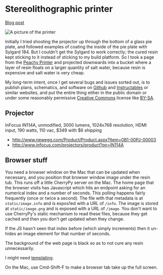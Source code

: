 Stereolithographic printer
==

[Blog post](http://willware.blogspot.com/2014/07/homebrew-stereolithographic-3d-printer.html)

![A picture of the printer](http://2.bp.blogspot.com/-8E8wjE0TwTE/U7nzZKnxEEI/AAAAAAAAHo4/Qfy_TgaGZlY/s1600/IMG_20140705_205713.jpg "What it looks like")

Initially I tried shooting the projector up through the bottom of a glass pie plate, and followed examples of coating the inside of the pie
plate with Sylgard 184. But I couldn't get the Sylgard to work correctly; the cured resin kept sticking to it instead of sticking to my
build platform. So I took a page from the [Peachy Printer](https://www.youtube.com/watch?v=80HsW4HmUes) and projected downwards into a
bucket where a layer of resin floats on a larger quantity of salt water, because resin is expensive and salt water is very cheap.

My long-term intent, once I get several bugs and issues sorted out, is to publish plans, schematics, and software on
[Github](https://github.com) and [Instructables](http://instructables.com) or similar websites, and put the entire thing either in the
public domain or under some reasonably permissive [Creative Commons](http://creativecommons.org/) license like
[BY-SA](http://creativecommons.org/licenses/by-sa/3.0/).

Projector
--

InFocus IN114A, unmodified, 3000 lumens, 1024x768 resolution, HDMI input, 190 watts, 110 vac, $349 with $6 shipping

* http://www.newegg.com/Product/Product.aspx?Item=0B1-00PJ-00003
* http://www.infocus.com/projectors/product?pn=IN114A

Browser stuff
--

You need a browser window on the Mac that can be updated when necessary, and you position that browser window image under the resin tub. This runs off a little CherryPy server on the Mac. The home page that the browser visits has Javascript which hits an endpoint asking for an numerical index and a number of seconds. This polling happens fairly frequently (once or twice a second).
The file with that metadata is at `static/image.info` and is expos1ed with a URL of `/info`. The image is stored at `static/image.png` and
is exposed with a URL of `/image`. You don't want to use CherryPy's static mechanism to read these files, because they get cached and then
you don't get updated when they change.

If the JS hasn't seen that index before (which simply increments) then it un-hides an image element for that number of seconds.

The background of the web page is black so as to not cure any resin unnecessarily.

I might need [templating](https://bitbucket.org/Lawouach/cherrypy-recipes/src/tip/web/templating/).

On the Mac, use Cmd-Shift-F to make a browser tab take up the full screen.